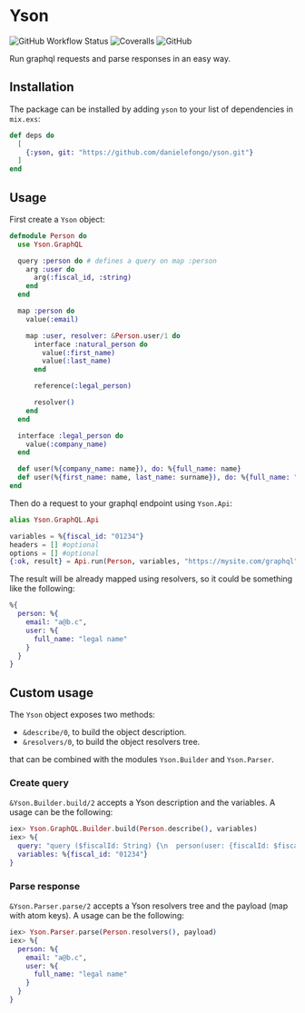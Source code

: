 # Yson

![GitHub Workflow Status](https://img.shields.io/github/workflow/status/danielefongo/yson/ci)
![Coveralls](https://img.shields.io/coveralls/github/danielefongo/yson)
![GitHub](https://img.shields.io/github/license/danielefongo/yson)

Run graphql requests and parse responses in an easy way.

## Installation

The package can be installed by adding `yson` to your list of dependencies in `mix.exs`:

```elixir
def deps do
  [
    {:yson, git: "https://github.com/danielefongo/yson.git"}
  ]
end
```

## Usage

First create a `Yson` object:

``` elixir
defmodule Person do
  use Yson.GraphQL

  query :person do # defines a query on map :person
    arg :user do
      arg(:fiscal_id, :string)
    end
  end

  map :person do
    value(:email)

    map :user, resolver: &Person.user/1 do
      interface :natural_person do
        value(:first_name)
        value(:last_name)
      end

      reference(:legal_person)

      resolver()
    end
  end

  interface :legal_person do
    value(:company_name)
  end

  def user(%{company_name: name}), do: %{full_name: name}
  def user(%{first_name: name, last_name: surname}), do: %{full_name: "#{name} #{surname}"}
end
```

Then do a request to your graphql endpoint using `Yson.Api`:

```elixir
alias Yson.GraphQL.Api

variables = %{fiscal_id: "01234"}
headers = [] #optional
options = [] #optional
{:ok, result} = Api.run(Person, variables, "https://mysite.com/graphql", headers, options)
```

The result will be already mapped using resolvers, so it could be something like the following:

```elixir
%{
  person: %{
    email: "a@b.c",
    user: %{
      full_name: "legal name"
    }
  }
}
```

## Custom usage

The `Yson` object exposes two methods:
- `&describe/0`, to build the object description.
- `&resolvers/0`, to build the object resolvers tree.

that can be combined with the modules `Yson.Builder` and `Yson.Parser`.

### Create query

`&Yson.Builder.build/2` accepts a Yson description and the variables. A usage can be the following:
```elixir
iex> Yson.GraphQL.Builder.build(Person.describe(), variables)
iex> %{
  query: "query ($fiscalId: String) {\n  person(user: {fiscalId: $fiscalId}) {\n    email\n    user {\n      ... on LegalPerson {\n        companyName\n      }\n      ... on NaturalPerson {\n        firstName\n        lastName\n      }\n    }\n  }\n}",
  variables: %{fiscal_id: "01234"}
}
```

### Parse response
`&Yson.Parser.parse/2` accepts a Yson resolvers tree and the payload (map with atom keys). A usage can be the following:
```elixir
iex> Yson.Parser.parse(Person.resolvers(), payload)
iex> %{
  person: %{
    email: "a@b.c",
    user: %{
      full_name: "legal name"
    }
  }
}
```